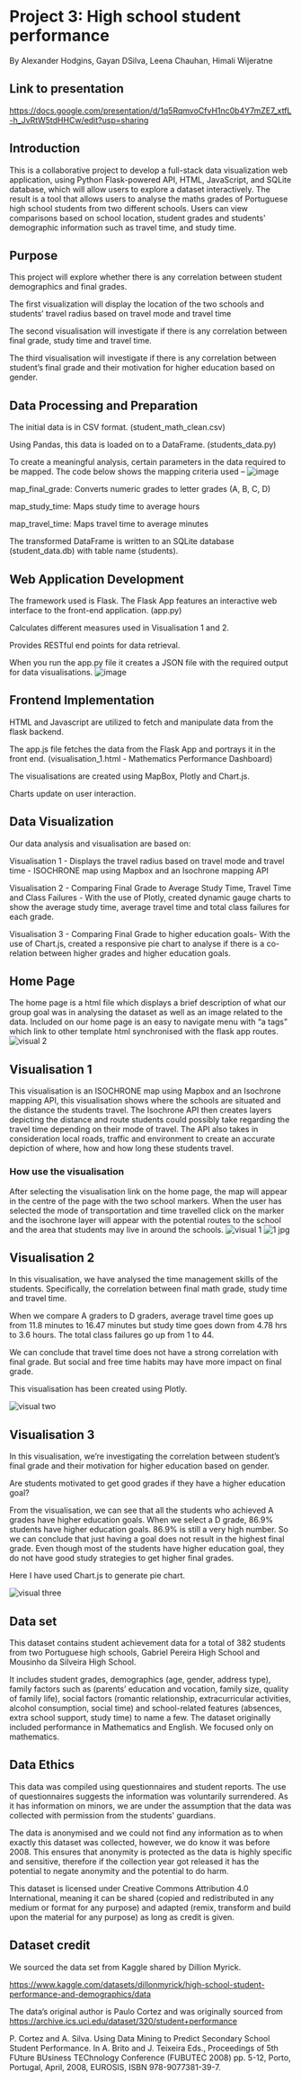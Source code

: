 # Project 3: High school student performance #

By  Alexander Hodgins, Gayan DSilva, Leena Chauhan, Himali Wijeratne

## Link to presentation ## 

https://docs.google.com/presentation/d/1q5RqmvoCfvH1nc0b4Y7mZE7_xtfL-h_JvRtW5tdHHCw/edit?usp=sharing 

## Introduction ##

This is a collaborative project to develop a full-stack data visualization web application, using Python Flask-powered API, HTML, JavaScript, and SQLite database, which will allow users to explore a dataset interactively.
The result is a tool that allows users to analyse the maths grades of Portuguese high school students from two different schools. Users can view comparisons based on school location, student grades and students' demographic information such as travel time, and study time.


## Purpose ##

This project will explore whether there is any correlation between student demographics and final grades.

The first visualization will display the location of the two schools and students’ travel radius based on travel mode and travel time 

The second visualisation will investigate if there is any correlation between final grade, study time and travel time. 

The third visualisation will investigate if there is any correlation between student’s final grade and their motivation for higher education based on gender.

## Data Processing and Preparation ## 

The initial data is in CSV format. (student_math_clean.csv)

Using Pandas, this data is loaded on to a DataFrame. (students_data.py)

To create a meaningful analysis, certain parameters in the data required to be mapped. The code below shows the mapping criteria used –
![image](https://github.com/Leena-680/project-3-final/assets/144679119/5ff16e02-1056-431b-b094-a9e8e8bec877)

map_final_grade: Converts numeric grades to letter grades (A, B, C, D)

map_study_time: Maps study time to average hours

map_travel_time: Maps travel time to average minutes

The transformed DataFrame is written to an SQLite database (student_data.db) with table name (students).

## Web Application Development ##

The framework used is Flask. The Flask App features an interactive web interface to the front-end application. (app.py)

Calculates different measures used in Visualisation 1 and 2.

Provides RESTful end points for data retrieval.

When you run the app.py file it creates a JSON file with the required output for data visualisations. 
![image](https://github.com/Leena-680/project-3-final/assets/144679119/ca40dca0-2e4d-42dc-99a3-2dacf36a6b45)

## Frontend Implementation ## 

HTML and Javascript are utilized to fetch and manipulate data from the flask backend.

The app.js file fetches the data from the Flask App and portrays it in the front end. (visualisation_1.html - Mathematics Performance Dashboard)

The visualisations are created using MapBox, Plotly and Chart.js.

Charts update on user interaction.
 
## Data Visualization ## 

Our data analysis and visualisation are based on: 

Visualisation 1 - Displays the travel radius based on travel mode and travel time -  ISOCHRONE map using Mapbox and an Isochrone mapping API

Visualisation 2 - Comparing Final Grade to Average Study Time, Travel Time and Class Failures -  With the use of Plotly, created dynamic gauge charts to show the average study time, average travel time and total class failures for each grade.

Visualisation 3 - Comparing Final Grade to higher education goals- With the use of Chart.js, created a responsive pie chart to analyse if there is a co-relation between higher grades and higher education goals.
 
## Home Page ##

The home page is a html file which displays a brief description of what our group goal was in analysing the dataset as well as an image related to the data. Included on our home page is an easy to navigate menu with “a tags” which link to other template html synchronised with the flask app routes.
![visual 2](https://github.com/Leena-680/project-3-final/assets/145959658/5221c239-cf7b-44b1-8e01-e22c0c82dde6)


## Visualisation 1 ##

This visualisation is an ISOCHRONE map using Mapbox and an Isochrone mapping API, this visualisation shows where the schools are situated and the distance the students travel. The Isochrone API then creates layers depicting the distance and route students could possibly take regarding the travel time depending on their mode of travel. The API also takes in consideration local roads, traffic and environment to create an accurate depiction of where, how and how long these students travel.

### How use the visualisation ###
After selecting the visualisation link on the home page, the map will appear in the centre of the page with the two school markers. When the user has selected the mode of transportation and time travelled click on the marker and the isochrone layer will appear with the potential routes to the school and the area that students may live in around the schools.
![visual 1](https://github.com/Leena-680/project-3-final/assets/145959658/c9abec48-a5b0-4620-a372-05990d3b1a71)
![1 jpg](https://github.com/Leena-680/project-3-final/assets/145959658/575ea165-ae15-4911-b69f-eb5f2ab452dd)


## Visualisation 2 ## 

In this visualisation, we have analysed the time management skills of the students. 
Specifically, the correlation between final math grade, study time and travel time.

When we compare A graders to D graders, average travel time goes up from 11.8 minutes to 16.47 minutes but study time goes down from 4.78 hrs to 3.6 hours. The total class failures go up from 1 to 44. 

We can conclude that travel time does not have a strong correlation with final grade. But social and free time habits may have more impact on final grade.

This visualisation has been created using Plotly. 

![visual two](https://github.com/Leena-680/project-3-final/assets/145959658/536de6e9-9c36-4614-ba80-8d5bad4a12ef)


## Visualisation 3 ##

In this visualisation, we’re investigating the correlation between student’s final grade and their motivation for higher education based on gender.

Are students motivated to get good grades if they have a higher education goal?

From the visualisation, we can see that all the students who achieved A grades have higher education goals. When we select a D grade, 86.9% students have higher education goals. 86.9% is still a very high number. So we can conclude that just having a goal does not result in the highest final grade. Even though most of the students have higher education goal, they do not have good study strategies to get higher final grades.

Here I have used Chart.js to generate pie chart.

![visual three](https://github.com/Leena-680/project-3-final/assets/145959658/b545ccf6-3b7c-4d0c-a640-c3f940a4a890)


## Data set ##

This dataset contains student achievement data for a total of 382 students from two Portuguese high schools, Gabriel Pereira High School and  Mousinho da Silveira High School.

It includes student grades, demographics (age, gender, address type), family factors such as (parents’  education and vocation, family size, quality of family life), social factors (romantic relationship, extracurricular activities, alcohol consumption, social time) and school-related features (absences, extra school support, study time) to name a few.
The dataset originally included performance in Mathematics and English. We focused only on mathematics. 

## Data Ethics ##

This data was compiled using questionnaires and student reports. The use of questionnaires suggests the information was voluntarily surrendered. As it has information on minors, we are under the assumption that the data was collected with permission from the students' guardians. 

The data is anonymised and we could not find any information as to when exactly this dataset was collected, however, we do know it was before 2008. This ensures that anonymity is protected as the data is highly specific and sensitive, therefore if the collection year got released it has the potential to negate anonymity and the potential to do harm.  

This dataset is licensed under Creative Commons Attribution 4.0 International, meaning it can be shared (copied and redistributed in any medium or format for any purpose) and adapted (remix, transform and build upon the material for any purpose) as long as credit is given. 

## Dataset credit ##

We sourced the data set from Kaggle shared by Dillion Myrick. 

https://www.kaggle.com/datasets/dillonmyrick/high-school-student-performance-and-demographics/data  

The data’s original author is Paulo Cortez and was originally sourced from https://archive.ics.uci.edu/dataset/320/student+performance 

P. Cortez and A. Silva. Using Data Mining to Predict Secondary School Student Performance. In A. Brito and J. Teixeira Eds., Proceedings of 5th FUture BUsiness TEChnology Conference (FUBUTEC 2008) pp. 5-12, Porto, Portugal, April, 2008, EUROSIS, ISBN 978-9077381-39-7.

